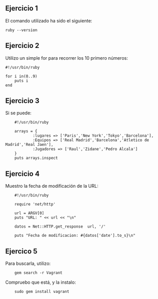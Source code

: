 Ejercicio 1
-----------

El comando utilizado ha sido el siguiente:

    ruby --version

Ejercicio 2
-----------

Utilizo un simple for para recorrer los 10 primero números:

    #!/usr/bin/ruby

    for i in(0..9)
        puts i
    end
    
Ejercicio 3
-----------
Si se puede:

        #!/usr/bin/ruby

        arrays = { 
                :lugares => ['Paris','New York','Tokyo','Barcelona'],
                :Equipos => ['Real Madrid','Barcelona','Atletico de Madrid','Real Jaen'],
                :Jugadores => ['Raul','Zidane','Pedro Alcala']
        }
        puts arrays.inspect
        

Ejercicio 4
-----------

Muestro la fecha de modificación de la URL:

        #!/usr/bin/ruby

        require 'net/http'

        url = ARGV[0]
        puts "URL: " << url << "\n"

        datos = Net::HTTP.get_response  url, '/'

        puts "Fecha de modificacion: #{datos['date'].to_s}\n"
        

Ejercico 5
----------

Para buscarla, utilizo:

        gem search -r Vagrant
        
Compruebo que está, y la instalo:

        sudo gem install vagrant
